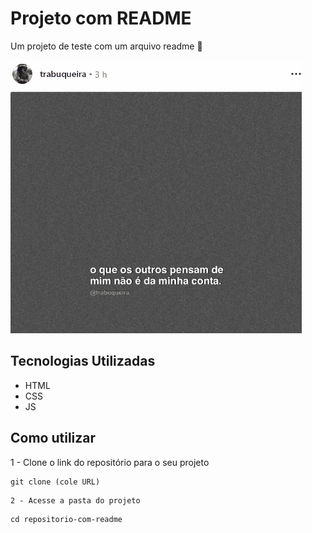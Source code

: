 # Projeto com README 
Um projeto de teste com um arquivo readme 🚀

[<img src="./insta.gif" alt="gif da tela inicial do projeto README">](https://instagram.com/trabuqueira/)

## Tecnologias Utilizadas 
- HTML
- CSS
- JS

## Como utilizar

1 - Clone o link do repositório para o seu projeto 
```
git clone (cole URL)
```
``` 
2 - Acesse a pasta do projeto 
```
```
cd repositorio-com-readme
```